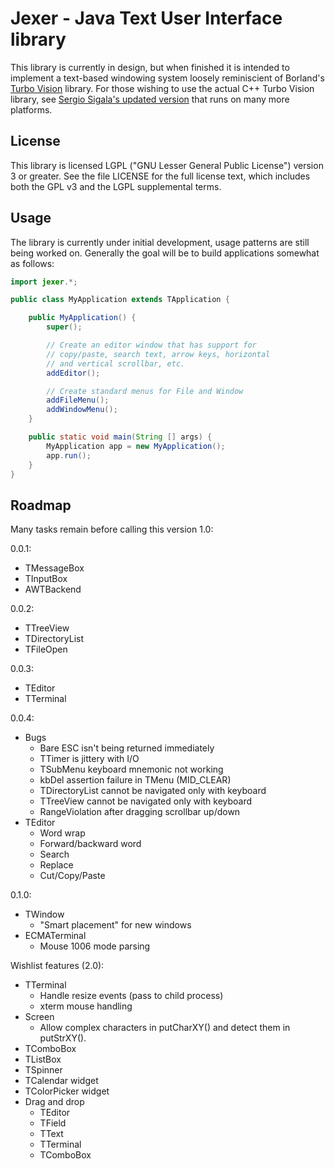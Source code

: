 Jexer - Java Text User Interface library
========================================

This library is currently in design, but when finished it is intended
to implement a text-based windowing system loosely reminiscient of
Borland's [Turbo Vision](http://en.wikipedia.org/wiki/Turbo_Vision)
library.  For those wishing to use the actual C++ Turbo Vision
library, see [Sergio Sigala's updated
version](http://tvision.sourceforge.net/) that runs on many more
platforms.


License
-------

This library is licensed LGPL ("GNU Lesser General Public License")
version 3 or greater.  See the file LICENSE for the full license text,
which includes both the GPL v3 and the LGPL supplemental terms.


Usage
-----

The library is currently under initial development, usage patterns are
still being worked on.  Generally the goal will be to build
applications somewhat as follows:

```Java
import jexer.*;

public class MyApplication extends TApplication {

    public MyApplication() {
        super();

        // Create an editor window that has support for
        // copy/paste, search text, arrow keys, horizontal
        // and vertical scrollbar, etc.
        addEditor();

        // Create standard menus for File and Window
        addFileMenu();
        addWindowMenu();
    }

    public static void main(String [] args) {
        MyApplication app = new MyApplication();
        app.run();
    }
}
```


Roadmap
-------

Many tasks remain before calling this version 1.0:

0.0.1:

- TMessageBox
- TInputBox
- AWTBackend

0.0.2:

- TTreeView
- TDirectoryList
- TFileOpen

0.0.3:

- TEditor
- TTerminal

0.0.4:

- Bugs
  - Bare ESC isn't being returned immediately
  - TTimer is jittery with I/O
  - TSubMenu keyboard mnemonic not working
  - kbDel assertion failure in TMenu (MID_CLEAR)
  - TDirectoryList cannot be navigated only with keyboard
  - TTreeView cannot be navigated only with keyboard
  - RangeViolation after dragging scrollbar up/down
- TEditor
  - Word wrap
  - Forward/backward word
  - Search
  - Replace
  - Cut/Copy/Paste

0.1.0:

- TWindow
  - "Smart placement" for new windows
- ECMATerminal
  - Mouse 1006 mode parsing

Wishlist features (2.0):

- TTerminal
  - Handle resize events (pass to child process)
  - xterm mouse handling
- Screen
  - Allow complex characters in putCharXY() and detect them in putStrXY().
- TComboBox
- TListBox
- TSpinner
- TCalendar widget
- TColorPicker widget
- Drag and drop
  - TEditor
  - TField
  - TText
  - TTerminal
  - TComboBox
